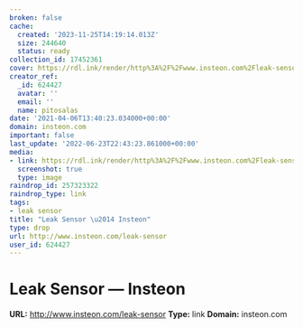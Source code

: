 ```yaml
---
broken: false
cache:
  created: '2023-11-25T14:19:14.013Z'
  size: 244640
  status: ready
collection_id: 17452361
cover: https://rdl.ink/render/http%3A%2F%2Fwww.insteon.com%2Fleak-sensor
creator_ref:
  _id: 624427
  avatar: ''
  email: ''
  name: pitosalas
date: '2021-04-06T13:40:23.034000+00:00'
domain: insteon.com
important: false
last_update: '2022-06-23T22:43:23.861000+00:00'
media:
- link: https://rdl.ink/render/http%3A%2F%2Fwww.insteon.com%2Fleak-sensor
  screenshot: true
  type: image
raindrop_id: 257323322
raindrop_type: link
tags:
- leak sensor
title: "Leak Sensor \u2014 Insteon"
type: drop
url: http://www.insteon.com/leak-sensor
user_id: 624427
---
```


# Leak Sensor — Insteon

**URL:** http://www.insteon.com/leak-sensor
**Type:** link
**Domain:** insteon.com
